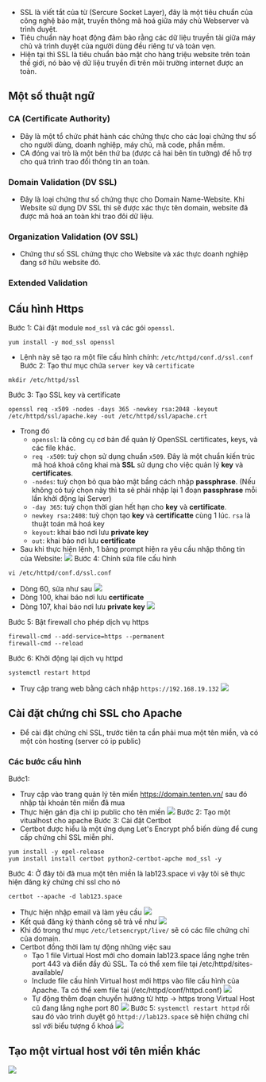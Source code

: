 - SSL là viết tắt của từ (Sercure Socket Layer), đây là một tiêu chuẩn của công nghệ bảo mật, truyền thông mã hoá giữa máy chủ Webserver và trình duyệt.
- Tiêu chuẩn này hoạt động đảm bảo rằng các dữ liệu truyền tải giữa máy chủ và trình duyệt của người dùng đều riêng tư và toàn vẹn.
- Hiện tại thì SSL là tiêu chuẩn bảo mật cho hàng triệu website trên toàn thế giới, nó bảo vệ dữ liệu truyền đi trên môi trường internet được an toàn.
## Một số thuật ngữ
### CA (Certificate Authority)
- Đây là một tổ chức phát hành các chứng thực cho các loại chứng thư số cho người dùng, doanh nghiệp, máy chủ, mã code, phần mềm.
- CA đóng vai trò là một bên thứ ba (được cả hai bên tin tưởng) để hỗ trợ cho quá trình trao đổi thông tin an toàn.
### Domain Validation (DV SSL)
- Đây là loại chứng thư số chứng thực cho Domain Name-Website. Khi Website sử dụng DV SSL thì sẽ được xác thực tên domain, website đã được mã hoá an toàn khi trao đôi dữ liệu.
### Organization Validation (OV SSL)
- Chứng thư số SSL chứng thực cho Website và xác thực doanh nghiệp đang sở hữu website đó.
### Extended Validation 

## Cấu hình Https
Bước 1: Cài đặt module `mod_ssl` và các gói `openssl`.
```
yum install -y mod_ssl openssl
```
- Lệnh này sẽ tạo ra một file cấu hình chính:
`/etc/httpd/conf.d/ssl.conf`
Bước 2: Tạo thư mục chứa `server key` và `certificate`
```
mkdir /etc/httpd/ssl
```
Bước 3: Tạo SSL key và certificate
```
openssl req -x509 -nodes -days 365 -newkey rsa:2048 -keyout /etc/httpd/ssl/apache.key -out /etc/httpd/ssl/apache.crt
```
- Trong đó 
  - `openssl`: là công cụ cơ bản để quản lý OpenSSL certificates, keys, và các file khác.
  - `req -x509`: tuỳ chọn sử dụng chuẩn `x509`. Đây là một chuẩn kiến trúc mã hoá khoá công khai mà **SSL** sử dụng cho việc quản lý **key** và **certificates**.
  - `-nodes`: tuỳ chọn bỏ qua bảo mật bầng cách nhập **passphrase**. (Nếu không có tuỳ chọn này thì ta sẽ phải nhập lại 1 đoạn **passphrase** mỗi lần khởi động lại Server)
  - `-day 365`: tuỳ chọn thời gian hết hạn cho **key** và **certificate**.
  - `newkey rsa:2408`: tuỳ chọn tạo **key** và **certificatte** cùng 1 lúc. `rsa` là thuật toán mã hoá key
  - `keyout`: khai báo nơi lưu **private key**
  - `out`: khai báo nơi lưu **certificate**
- Sau khi thực hiện lệnh, 1 bảng prompt hiện ra yêu cầu nhập thông tin của Website:
![](https://imgur.com/0wLruGV.png)
Bước 4: Chỉnh sửa file cấu hình
```
vi /etc/httpd/conf.d/ssl.conf
```
  - Dòng 60, sửa như sau
![](https://imgur.com/CG3x9jk.png)
  - Dòng 100, khai báo nơi lưu **certificate**
  - Dòng 107, khai báo nơi lưu **private key**
![](https://imgur.com/MTKUfDw.png)

Bước 5: Bật firewall cho phép dịch vụ https 
```
firewall-cmd --add-service=https --permanent
firewall-cmd --reload
```
Bước 6: Khởi động lại dịch vụ httpd
```
systemctl restart httpd
```
- Truy cập trang web bằng cách nhập `https://192.168.19.132`
![](https://imgur.com/XzPOO74.png)
## Cài đặt chứng chỉ SSL cho Apache
- Để cài đặt chứng chỉ SSL, trước tiên ta cần phải mua một tên miền, và có một còn hosting (server có ip public)
### Các bước cấu hình
Bước1:
- Truy cập vào trang quản lý tên miền https://domain.tenten.vn/ sau đó nhập tài khoản tên miền đã mua
- Thực hiện gán địa chỉ ip public cho tên miền
![](https://imgur.com/8RKQSmN.png)
Bước 2: Tạo một vitualhost cho apache 
Bước 3: Cài đặt Certbot
- Certbot được hiểu là một ứng dụng Let's Encrypt phổ biến dùng để cung cấp chứng chỉ SSL miễn phí.
```
yum install -y epel-release
yum install install certbot python2-certbot-apche mod_ssl -y
```
Bước 4: Ở đây tôi đã mua một tên miền là lab123.space vì vậy tôi sẽ thực hiện đăng ký chứng chỉ ssl cho nó
```
certbot --apache -d lab123.space
```
- Thực hiện nhập email và làm yêu cầu 
![](https://imgur.com/nHLu6YM.png)
- Kết quả đăng ký thành công sẽ trả về như
![](https://imgur.com/s6x7ba6.png)
- Khi đó trong thư mục `/etc/letsencrypt/live/` sẽ có các file chứng chỉ của domain. 
- Certbot đồng thời làm tự động những việc sau
  - Tạo 1 file Virtual Host mới cho domain lab123.space lắng nghe trên port 443 và điền đầy đủ SSL. Ta có thể xem file tại /etc/httpd/sites-available/
  - Include file cấu hình Virtual host mới https vào file cấu hình của Apache. Ta có thể xem file tại (/etc/httpd/conf/httpd.conf)
 ![](https://imgur.com/WCMLYci.png)
  - Tự động thêm đoạn chuyển hướng từ http -> https trong Virtual Host cũ đang lắng nghe port 80
![](https://imgur.com/H244YNU.png)
Bước 5: `systemctl restart httpd` rồi sau đó vào trình duyệt gõ `httpd://lab123.space` sẽ hiện chứng chỉ ssl với biểu tượng ổ khoá
![](https://imgur.com/O0RP6ZS.png)
## Tạo một virtual host với tên miền khác
![](https://imgur.com/1BYjUB8.png)

